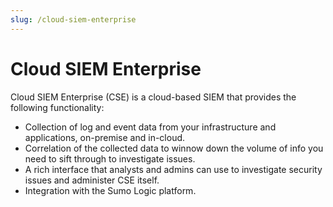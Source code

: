 ```yaml
---
slug: /cloud-siem-enterprise
---
```


# Cloud SIEM Enterprise

Cloud SIEM Enterprise (CSE) is a cloud-based SIEM that provides the
following functionality: 

* Collection of log and event data from your infrastructure and
    applications, on-premise and in-cloud.
* Correlation of the collected data to winnow down the volume of info
    you need to sift through to investigate issues.
* A rich interface that analysts and admins can use to investigate
    security issues and administer CSE itself.
* Integration with the Sumo Logic platform.

 
